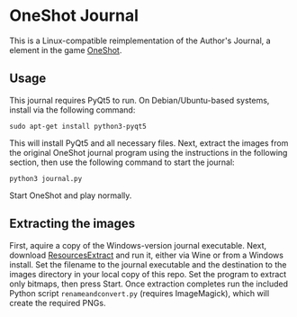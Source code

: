 OneShot Journal
===============

This is a Linux-compatible reimplementation of the Author's Journal, a element in the game [OneShot](http://oneshot-game.com).

Usage
-----

This journal requires PyQt5 to run. On Debian/Ubuntu-based systems, install via the following command:

    sudo apt-get install python3-pyqt5

This will install PyQt5 and all necessary files. Next, extract the images from the original OneShot journal program using the instructions in the following section, then use the following command to start the journal:

    python3 journal.py

Start OneShot and play normally.

Extracting the images
---------------------

First, aquire a copy of the Windows-version journal executable. Next, download [ResourcesExtract](http://www.nirsoft.net/utils/resources_extract.html) and run it, either via Wine or from a Windows install. Set the filename to the journal executable and the destination to the images directory in your local copy of this repo. Set the program to extract only bitmaps, then press Start. Once extraction completes run the included Python script `renameandconvert.py` (requires ImageMagick), which will create the required PNGs.
